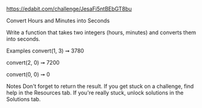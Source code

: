 https://edabit.com/challenge/JesaFi5ntBEbGT8bu

Convert Hours and Minutes into Seconds

Write a function that takes two integers (hours, minutes) and converts them into seconds.

Examples
convert(1, 3) ➞ 3780

convert(2, 0) ➞ 7200

convert(0, 0) ➞ 0

Notes
Don't forget to return the result.
If you get stuck on a challenge, find help in the Resources tab.
If you're really stuck, unlock solutions in the Solutions tab.